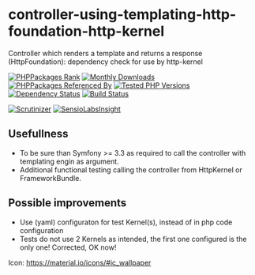 # controller-using-templating-http-foundation-http-kernel
Controller which renders a template and returns a response (HttpFoundation): dependency check for use by http-kernel

[![PHPPackages Rank](https://phppackages.org/p/symfony-util/controller-using-templating-http-foundation-http-kernel/badge/rank.svg)](https://phppackages.org/p/symfony-util/controller-using-templating-http-foundation-http-kernel)
[![Monthly Downloads](https://poser.pugx.org/symfony-util/controller-using-templating-http-foundation-http-kernel/d/monthly)](https://packagist.org/packages/symfony-util/controller-using-templating-http-foundation-http-kernel)
[![PHPPackages Referenced By](https://phppackages.org/p/symfony-util/controller-using-templating-http-foundation-http-kernel/badge/referenced-by.svg)](https://phppackages.org/p/symfony-util/controller-using-templating-http-foundation-http-kernel)
[![Tested PHP Versions](https://php-eye.com/badge/symfony-util/controller-using-templating-http-foundation-http-kernel/tested.svg)](https://php-eye.com/package/symfony-util/controller-using-templating-http-foundation-http-kernel)
[![Dependency Status](https://www.versioneye.com/php/symfony-util:controller-using-templating-http-foundation-http-kernel/badge)](https://www.versioneye.com/php/symfony-util:controller-using-templating-http-foundation-http-kernel)
[![Build Status](https://travis-ci.org/symfony-util/controller-using-templating-http-foundation-http-kernel.svg?branch=master)](https://travis-ci.org/symfony-util/controller-using-templating-http-foundation-http-kernel)

[![Scrutinizer](https://scrutinizer-ci.com/g/symfony-util/controller-using-templating-http-foundation-http-kernel/badges/quality-score.png?b=master)](https://scrutinizer-ci.com/g/symfony-util/controller-using-templating-http-foundation-http-kernel/?branch=master)
[![SensioLabsInsight](https://insight.sensiolabs.com/projects/20fdf909-deda-46fa-9fb5-dc2cdf778c05/mini.png)](https://insight.sensiolabs.com/projects/20fdf909-deda-46fa-9fb5-dc2cdf778c05)
<!---
[![SensioLabsInsight](https://img.shields.io/sensiolabs/i/20fdf909-deda-46fa-9fb5-dc2cdf778c05.svg)](https://insight.sensiolabs.com/projects/20fdf909-deda-46fa-9fb5-dc2cdf778c05)
-->

## Usefullness
* To be sure than Symfony >= 3.3 as required to call the controller with templating engin as argument.
* Additional functional testing calling the controller from HttpKernel or FrameworkBundle.

## Possible improvements
* Use (yaml) configuraton for test Kernel(s), instead of in php code configuration
* Tests do not use 2 Kernels as intended, the first one configured is the only one! Corrected, OK now!

Icon: https://material.io/icons/#ic_wallpaper
